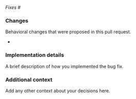 <!-- Which issue(s) are fixed with this PR (e.g. #1)? -->
_Fixes #_

### Changes
Behavioral changes that were proposed in this pull request.

- 

### Implementation details
A brief description of how you implemented the bug fix.

### Additional context
Add any other context about your decisions here.
